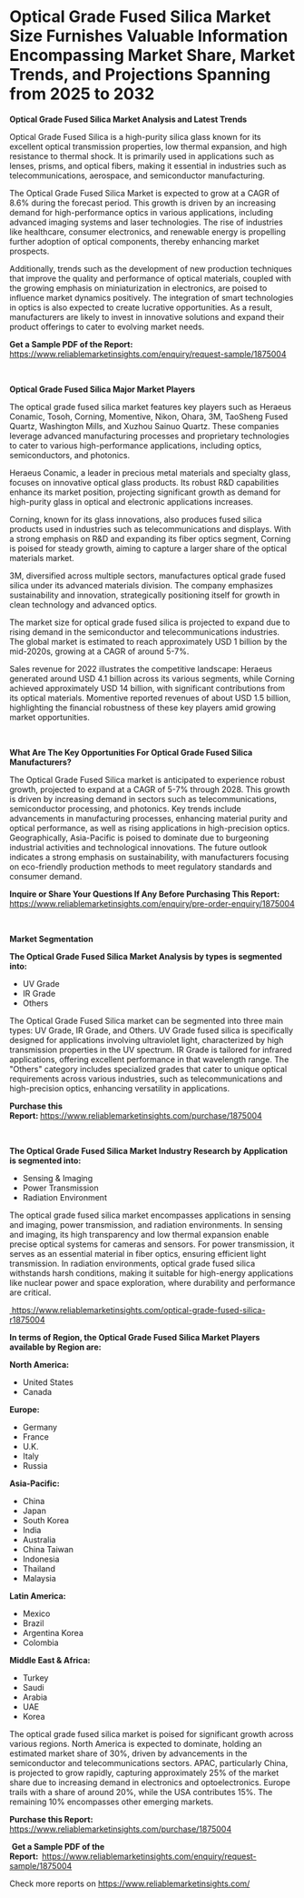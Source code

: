 <p><h1>Optical Grade Fused Silica Market Size Furnishes Valuable Information Encompassing Market Share, Market Trends, and Projections Spanning from 2025 to 2032</h1></p><p><strong>Optical Grade Fused Silica Market Analysis and Latest Trends</strong></p>
<p><p>Optical Grade Fused Silica is a high-purity silica glass known for its excellent optical transmission properties, low thermal expansion, and high resistance to thermal shock. It is primarily used in applications such as lenses, prisms, and optical fibers, making it essential in industries such as telecommunications, aerospace, and semiconductor manufacturing.</p><p>The Optical Grade Fused Silica Market is expected to grow at a CAGR of 8.6% during the forecast period. This growth is driven by an increasing demand for high-performance optics in various applications, including advanced imaging systems and laser technologies. The rise of industries like healthcare, consumer electronics, and renewable energy is propelling further adoption of optical components, thereby enhancing market prospects.</p><p>Additionally, trends such as the development of new production techniques that improve the quality and performance of optical materials, coupled with the growing emphasis on miniaturization in electronics, are poised to influence market dynamics positively. The integration of smart technologies in optics is also expected to create lucrative opportunities. As a result, manufacturers are likely to invest in innovative solutions and expand their product offerings to cater to evolving market needs.</p></p>
<p><strong>Get a Sample PDF of the Report:&nbsp;</strong> <a href="https://www.reliablemarketinsights.com/enquiry/request-sample/1875004?utm_campaign=2004&utm_medium=2&utm_source=Github&utm_content=ia&utm_term=04022025&utm_id=optical-grade-fused-silica">https://www.reliablemarketinsights.com/enquiry/request-sample/1875004</a></p>
<p>&nbsp;</p>
<p><strong>Optical Grade Fused Silica Major Market Players</strong></p>
<p><p>The optical grade fused silica market features key players such as Heraeus Conamic, Tosoh, Corning, Momentive, Nikon, Ohara, 3M, TaoSheng Fused Quartz, Washington Mills, and Xuzhou Sainuo Quartz. These companies leverage advanced manufacturing processes and proprietary technologies to cater to various high-performance applications, including optics, semiconductors, and photonics.</p><p>Heraeus Conamic, a leader in precious metal materials and specialty glass, focuses on innovative optical glass products. Its robust R&D capabilities enhance its market position, projecting significant growth as demand for high-purity glass in optical and electronic applications increases.</p><p>Corning, known for its glass innovations, also produces fused silica products used in industries such as telecommunications and displays. With a strong emphasis on R&D and expanding its fiber optics segment, Corning is poised for steady growth, aiming to capture a larger share of the optical materials market.</p><p>3M, diversified across multiple sectors, manufactures optical grade fused silica under its advanced materials division. The company emphasizes sustainability and innovation, strategically positioning itself for growth in clean technology and advanced optics.</p><p>The market size for optical grade fused silica is projected to expand due to rising demand in the semiconductor and telecommunications industries. The global market is estimated to reach approximately USD 1 billion by the mid-2020s, growing at a CAGR of around 5-7%.</p><p>Sales revenue for 2022 illustrates the competitive landscape: Heraeus generated around USD 4.1 billion across its various segments, while Corning achieved approximately USD 14 billion, with significant contributions from its optical materials. Momentive reported revenues of about USD 1.5 billion, highlighting the financial robustness of these key players amid growing market opportunities.</p></p>
<p>&nbsp;</p>
<p><strong>What Are The Key Opportunities For Optical Grade Fused Silica Manufacturers?</strong></p>
<p><p>The Optical Grade Fused Silica market is anticipated to experience robust growth, projected to expand at a CAGR of 5-7% through 2028. This growth is driven by increasing demand in sectors such as telecommunications, semiconductor processing, and photonics. Key trends include advancements in manufacturing processes, enhancing material purity and optical performance, as well as rising applications in high-precision optics. Geographically, Asia-Pacific is poised to dominate due to burgeoning industrial activities and technological innovations. The future outlook indicates a strong emphasis on sustainability, with manufacturers focusing on eco-friendly production methods to meet regulatory standards and consumer demand.</p></p>
<p><strong>Inquire or Share Your Questions If Any Before Purchasing This Report:</strong> <a href="https://www.reliablemarketinsights.com/enquiry/pre-order-enquiry/1875004?utm_campaign=2004&utm_medium=2&utm_source=Github&utm_content=ia&utm_term=04022025&utm_id=optical-grade-fused-silica">https://www.reliablemarketinsights.com/enquiry/pre-order-enquiry/1875004</a></p>
<p>&nbsp;</p>
<p><strong>Market Segmentation</strong></p>
<p><strong>The Optical Grade Fused Silica Market Analysis by types is segmented into:</strong></p>
<p><ul><li>UV Grade</li><li>IR Grade</li><li>Others</li></ul></p>
<p><p>The Optical Grade Fused Silica market can be segmented into three main types: UV Grade, IR Grade, and Others. UV Grade fused silica is specifically designed for applications involving ultraviolet light, characterized by high transmission properties in the UV spectrum. IR Grade is tailored for infrared applications, offering excellent performance in that wavelength range. The "Others" category includes specialized grades that cater to unique optical requirements across various industries, such as telecommunications and high-precision optics, enhancing versatility in applications.</p></p>
<p><strong>Purchase this Report:&nbsp;</strong><a href="https://www.reliablemarketinsights.com/purchase/1875004?utm_campaign=2004&utm_medium=2&utm_source=Github&utm_content=ia&utm_term=04022025&utm_id=optical-grade-fused-silica">https://www.reliablemarketinsights.com/purchase/1875004</a></p>
<p>&nbsp;</p>
<p><strong>The Optical Grade Fused Silica Market Industry Research by Application is segmented into:</strong></p>
<p><ul><li>Sensing & Imaging</li><li>Power Transmission</li><li>Radiation Environment</li></ul></p>
<p><p>The optical grade fused silica market encompasses applications in sensing and imaging, power transmission, and radiation environments. In sensing and imaging, its high transparency and low thermal expansion enable precise optical systems for cameras and sensors. For power transmission, it serves as an essential material in fiber optics, ensuring efficient light transmission. In radiation environments, optical grade fused silica withstands harsh conditions, making it suitable for high-energy applications like nuclear power and space exploration, where durability and performance are critical.</p></p>
<p><a href="https://www.reliablemarketinsights.com/optical-grade-fused-silica-r1875004?utm_campaign=2004&utm_medium=2&utm_source=Github&utm_content=ia&utm_term=04022025&utm_id=optical-grade-fused-silica">&nbsp;https://www.reliablemarketinsights.com/optical-grade-fused-silica-r1875004</a></p>
<p><strong>In terms of Region, the Optical Grade Fused Silica Market Players available by Region are:</strong></p>
<p>
    <p> <strong> North America: </strong>
        <ul>
            <li>United States</li>
            <li>Canada</li>
        </ul>
        </p> 
    <p> <strong> Europe: </strong>
        <ul>
            <li>Germany</li>
            <li>France</li>
            <li>U.K.</li>
            <li>Italy</li>
            <li>Russia</li>
        </ul>
        </p> 
    <p> <strong> Asia-Pacific: </strong>
        <ul>
            <li>China</li>
            <li>Japan</li>
            <li>South Korea</li>
            <li>India</li>
            <li>Australia</li>
            <li>China Taiwan</li>
            <li>Indonesia</li>
            <li>Thailand</li>
            <li>Malaysia</li>
        </ul>
        </p> 
    <p> <strong> Latin America: </strong>
        <ul>
            <li>Mexico</li>
            <li>Brazil</li>
            <li>Argentina Korea</li>
            <li>Colombia</li>
        </ul>
        </p> 
    <p> <strong> Middle East & Africa: </strong>
        <ul>
            <li>Turkey</li>
            <li>Saudi</li>
            <li>Arabia</li>
            <li>UAE</li>
            <li>Korea</li>
        </ul>
    </p>
    </p>
<p><p>The optical grade fused silica market is poised for significant growth across various regions. North America is expected to dominate, holding an estimated market share of 30%, driven by advancements in the semiconductor and telecommunications sectors. APAC, particularly China, is projected to grow rapidly, capturing approximately 25% of the market share due to increasing demand in electronics and optoelectronics. Europe trails with a share of around 20%, while the USA contributes 15%. The remaining 10% encompasses other emerging markets.</p></p>
<p><strong>Purchase this Report: </strong><a href="https://www.reliablemarketinsights.com/purchase/1875004?utm_campaign=2004&utm_medium=2&utm_source=Github&utm_content=ia&utm_term=04022025&utm_id=optical-grade-fused-silica">https://www.reliablemarketinsights.com/purchase/1875004</a></p>
<p>&nbsp;<strong>Get a Sample PDF of the Report:&nbsp;&nbsp;</strong><a href="https://www.reliablemarketinsights.com/enquiry/request-sample/1875004?utm_campaign=2004&utm_medium=2&utm_source=Github&utm_content=ia&utm_term=04022025&utm_id=optical-grade-fused-silica">https://www.reliablemarketinsights.com/enquiry/request-sample/1875004</a></p>
<p><strong></strong></p>
<p>Check more reports on <a href="https://www.reliablemarketinsights.com/?utm_campaign=2004&utm_medium=2&utm_source=Github&utm_content=ia&utm_term=04022025&utm_id=optical-grade-fused-silica">https://www.reliablemarketinsights.com/</a></p>